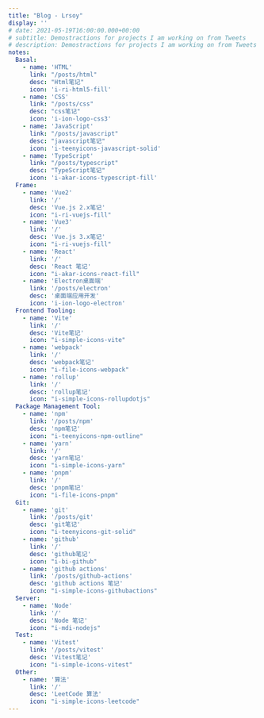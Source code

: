 ```yaml
---
title: "Blog - Lrsoy"
display: ''
# date: 2021-05-19T16:00:00.000+00:00
# subtitle: Demostractions for projects I am working on from Tweets
# description: Demostractions for projects I am working on from Tweets
notes: 
  Basal: 
    - name: 'HTML'
      link: "/posts/html"
      desc: "Html笔记"
      icon: 'i-ri-html5-fill'
    - name: 'CSS'
      link: "/posts/css"
      desc: "css笔记"
      icon: 'i-ion-logo-css3'
    - name: 'JavaScript'
      link: "/posts/javascript"
      desc: "javascript笔记"
      icon: 'i-teenyicons-javascript-solid'
    - name: 'TypeScript'
      link: "/posts/typescript"
      desc: "TypeScript笔记"
      icon: 'i-akar-icons-typescript-fill'
  Frame:
    - name: 'Vue2'
      link: '/'
      desc: 'Vue.js 2.x笔记'
      icon: "i-ri-vuejs-fill"
    - name: 'Vue3'
      link: '/'
      desc: 'Vue.js 3.x笔记'
      icon: "i-ri-vuejs-fill"
    - name: 'React'
      link: '/'
      desc: 'React 笔记'
      icon: "i-akar-icons-react-fill"
    - name: 'Electron桌面端'
      link: '/posts/electron'
      desc: '桌面端应用开发'
      icon: 'i-ion-logo-electron'
  Frontend Tooling:
    - name: 'Vite'
      link: '/'
      desc: 'Vite笔记'
      icon: "i-simple-icons-vite"
    - name: 'webpack'
      link: '/'
      desc: 'webpack笔记'
      icon: "i-file-icons-webpack"
    - name: 'rollup'
      link: '/'
      desc: 'rollup笔记'
      icon: "i-simple-icons-rollupdotjs"
  Package Management Tool:
    - name: 'npm'
      link: '/posts/npm'
      desc: 'npm笔记'
      icon: "i-teenyicons-npm-outline"
    - name: 'yarn'
      link: '/'
      desc: 'yarn笔记'
      icon: "i-simple-icons-yarn"
    - name: 'pnpm'
      link: '/'
      desc: 'pnpm笔记'
      icon: "i-file-icons-pnpm"
  Git: 
    - name: 'git'
      link: '/posts/git'
      desc: 'git笔记'
      icon: "i-teenyicons-git-solid"
    - name: 'github'
      link: '/'
      desc: 'github笔记'
      icon: "i-bi-github"
    - name: 'github actions'
      link: '/posts/github-actions'
      desc: 'github actions 笔记'
      icon: "i-simple-icons-githubactions"
  Server: 
    - name: 'Node'
      link: '/'
      desc: 'Node 笔记'
      icon: "i-mdi-nodejs"
  Test: 
    - name: 'Vitest'
      link: '/posts/vitest'
      desc: 'Vitest笔记'
      icon: "i-simple-icons-vitest"
  Other: 
    - name: '算法'
      link: '/'
      desc: 'LeetCode 算法'
      icon: "i-simple-icons-leetcode"
---
```


<SubNav />

<ListNotes :notes="frontmatter.notes"/>